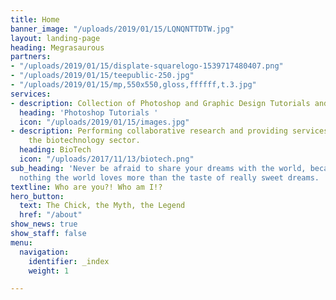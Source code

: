 ```yaml
---
title: Home
banner_image: "/uploads/2019/01/15/LQNQNTTDTW.jpg"
layout: landing-page
heading: Megrasaurous
partners:
- "/uploads/2019/01/15/displate-squarelogo-1539717480407.png"
- "/uploads/2019/01/15/teepublic-250.jpg"
- "/uploads/2019/01/15/mp,550x550,gloss,ffffff,t.3.jpg"
services:
- description: Collection of Photoshop and Graphic Design Tutorials and How-to Guides.
  heading: 'Photoshop Tutorials '
  icon: "/uploads/2019/01/15/images.jpg"
- description: Performing collaborative research and providing services to support
    the biotechnology sector.
  heading: BioTech
  icon: "/uploads/2017/11/13/biotech.png"
sub_heading: 'Never be afraid to share your dreams with the world, because there''s
  nothing the world loves more than the taste of really sweet dreams. '
textline: Who are you?! Who am I!?
hero_button:
  text: The Chick, the Myth, the Legend
  href: "/about"
show_news: true
show_staff: false
menu:
  navigation:
    identifier: _index
    weight: 1

---
```

